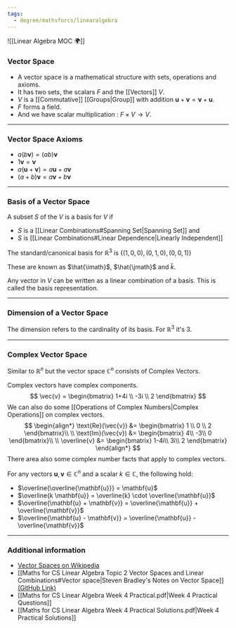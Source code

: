 ```yaml
---
tags:
  - degree/mathsforcs/linearalgebra
---
```

![[Linear Algebra MOC 🌍]]

### Vector Space 

- A vector space is a mathematical structure with sets, operations and axioms.
- It has two sets, the scalars $F$ and the [[Vectors]] $V$.
- $V$ is a [[Commutative]] [[Groups|Group]] with addition $\mathbf{u} + \mathbf{v} = \mathbf{v} + \mathbf{u}$.
- $F$ forms a field.
- And we have scalar multiplication : $F \times V \rightarrow V$.

---
### Vector Space Axioms

- $a(b \mathbf{v})=(ab)\mathbf{v}$
- $1\mathbf{v} = \mathbf{v}$
- $a(\mathbf{u} + \mathbf{v}) = a\mathbf{u} + a\mathbf{v}$
- $(a + b)\mathbf{v} = a\mathbf{v} + b\mathbf{v}$

---
### Basis of a Vector Space

A subset $S$ of the $V$ is a basis for $V$ if
- $S$ is a [[Linear Combinations#Spanning Set|Spanning Set]] and
- $S$ is [[Linear Combinations#Linear Dependence|Linearly Independent]]

The standard/canonical basis for $\mathbb{R}^{3}$ is $\lbrace (1,0,0), (0,1,0), (0,0,1) \rbrace$

These are known as $\hat{\imath}$, $\hat{\jmath}$ and $\hat{k}$. 

Any vector in $V$ can be written as a linear combination of a basis.
This is called the basis representation.

---
### Dimension of a Vector Space

The dimension refers to the cardinality of its basis.
For $\mathbb{R}^{3}$ it's 3.

---
### Complex Vector Space 

Similar to $\mathbb{R}^{n}$ but the vector space $\mathbb{C}^{n}$ consists of Complex Vectors.

Complex vectors have complex components.
$$
\vec{v} = 
\begin{bmatrix}
1+4i \\ -3i \\ 2
\end{bmatrix}
$$
We can also do some [[Operations of Complex Numbers|Complex Operations]] on complex vectors.
$$
\begin{align*}
\text{Re}(\vec{v}) &= \begin{bmatrix}
1 \\ 0 \\ 2
\end{bmatrix}\\
\\
\text{Im}(\vec{v}) &= \begin{bmatrix}
4\\
-3\\
0
\end{bmatrix}\\
\\
\overline{v} &= \begin{bmatrix}
1-4i\\
3i\\
2
\end{bmatrix}
\end{align*}
$$
There area also some complex number facts that apply to complex vectors.

For any vectors $\mathbf{u}, \mathbf{v} \in \mathbb{C}^{n}$ and a scalar $k \in \mathbb{C}$, the following hold:
- $\overline{\overline{\mathbf{u}}} = \mathbf{u}$
- $\overline{k \mathbf{u}} = \overline{k} \cdot \overline{\mathbf{u}}$
- $\overline{\mathbf{u} + \mathbf{v}} = \overline{\mathbf{u}} + \overline{\mathbf{v}}$
- $\overline{\mathbf{u} - \mathbf{v}} = \overline{\mathbf{u}} - \overline{\mathbf{v}}$



---
### Additional information

- [Vector Spaces on Wikipedia](https://en.wikipedia.org/wiki/Vector_space)
- [[Maths for CS Linear Algebra Topic 2 Vector Spaces and Linear Combinations#Vector space|Steven Bradley's Notes on Vector Space]] [(GitHub Link)](https://github.com/stevenaeola/linalg_lectures/blob/main/2_linear_combination/README.md#vector-space)
- [[Maths for CS Linear Algebra Week 4 Practical.pdf|Week 4 Practical Questions]]
- [[Maths for CS Linear Algebra Week 4 Practical Solutions.pdf|Week 4 Practical Solutions]]
